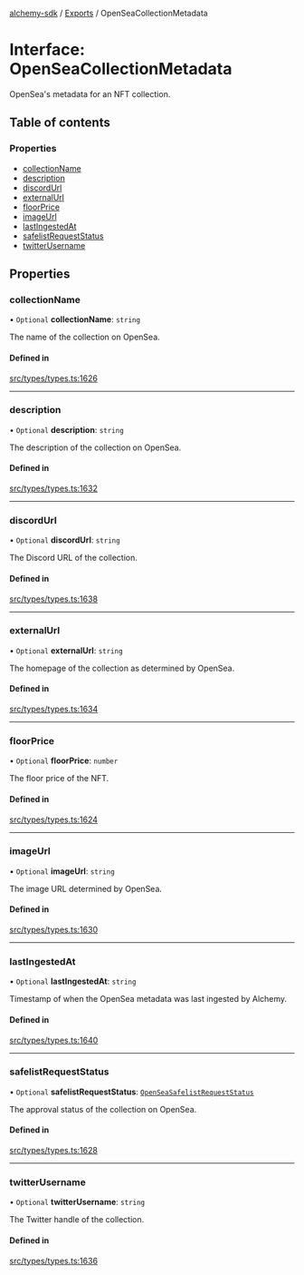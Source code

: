 [alchemy-sdk](../README.md) / [Exports](../modules.md) / OpenSeaCollectionMetadata

# Interface: OpenSeaCollectionMetadata

OpenSea's metadata for an NFT collection.

## Table of contents

### Properties

- [collectionName](OpenSeaCollectionMetadata.md#collectionname)
- [description](OpenSeaCollectionMetadata.md#description)
- [discordUrl](OpenSeaCollectionMetadata.md#discordurl)
- [externalUrl](OpenSeaCollectionMetadata.md#externalurl)
- [floorPrice](OpenSeaCollectionMetadata.md#floorprice)
- [imageUrl](OpenSeaCollectionMetadata.md#imageurl)
- [lastIngestedAt](OpenSeaCollectionMetadata.md#lastingestedat)
- [safelistRequestStatus](OpenSeaCollectionMetadata.md#safelistrequeststatus)
- [twitterUsername](OpenSeaCollectionMetadata.md#twitterusername)

## Properties

### collectionName

• `Optional` **collectionName**: `string`

The name of the collection on OpenSea.

#### Defined in

[src/types/types.ts:1626](https://github.com/alchemyplatform/alchemy-sdk-js/blob/aeb51c8/src/types/types.ts#L1626)

___

### description

• `Optional` **description**: `string`

The description of the collection on OpenSea.

#### Defined in

[src/types/types.ts:1632](https://github.com/alchemyplatform/alchemy-sdk-js/blob/aeb51c8/src/types/types.ts#L1632)

___

### discordUrl

• `Optional` **discordUrl**: `string`

The Discord URL of the collection.

#### Defined in

[src/types/types.ts:1638](https://github.com/alchemyplatform/alchemy-sdk-js/blob/aeb51c8/src/types/types.ts#L1638)

___

### externalUrl

• `Optional` **externalUrl**: `string`

The homepage of the collection as determined by OpenSea.

#### Defined in

[src/types/types.ts:1634](https://github.com/alchemyplatform/alchemy-sdk-js/blob/aeb51c8/src/types/types.ts#L1634)

___

### floorPrice

• `Optional` **floorPrice**: `number`

The floor price of the NFT.

#### Defined in

[src/types/types.ts:1624](https://github.com/alchemyplatform/alchemy-sdk-js/blob/aeb51c8/src/types/types.ts#L1624)

___

### imageUrl

• `Optional` **imageUrl**: `string`

The image URL determined by OpenSea.

#### Defined in

[src/types/types.ts:1630](https://github.com/alchemyplatform/alchemy-sdk-js/blob/aeb51c8/src/types/types.ts#L1630)

___

### lastIngestedAt

• `Optional` **lastIngestedAt**: `string`

Timestamp of when the OpenSea metadata was last ingested by Alchemy.

#### Defined in

[src/types/types.ts:1640](https://github.com/alchemyplatform/alchemy-sdk-js/blob/aeb51c8/src/types/types.ts#L1640)

___

### safelistRequestStatus

• `Optional` **safelistRequestStatus**: [`OpenSeaSafelistRequestStatus`](../enums/OpenSeaSafelistRequestStatus.md)

The approval status of the collection on OpenSea.

#### Defined in

[src/types/types.ts:1628](https://github.com/alchemyplatform/alchemy-sdk-js/blob/aeb51c8/src/types/types.ts#L1628)

___

### twitterUsername

• `Optional` **twitterUsername**: `string`

The Twitter handle of the collection.

#### Defined in

[src/types/types.ts:1636](https://github.com/alchemyplatform/alchemy-sdk-js/blob/aeb51c8/src/types/types.ts#L1636)
